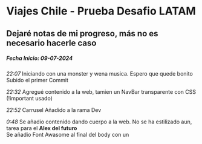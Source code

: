 # Viajes Chile - Prueba Desafio LATAM

## Dejaré notas de mi progreso, más no es necesario hacerle caso

##### Fecha Inicio: **09-07-2024** 

*22:07*
Iniciando con una monster y wena musica. Espero que quede bonito  
Subido el primer Commit

*22:32*
Agregué contenido a la web, tamien un NavBar transparente con CSS (!important usado)

*22:52*
Carrusel Añadido a la rama Dev

*0:48*
Se añadio contenido dando cuerpo a la web. No se ha estilizado aun, tarea para el **Alex del futuro**  
Se añadio Font Awasome al final del body con un <script>  
Se agregaron cards e imagenes  

##### Fecha: 10-07-2024  
*18:12*
Se subió la web del *dev* al *main* con los avances de la web. **Viajes Chiles v0.2**

##### Fecha: 11-07-2024
*18:15*
Se subio mejoras en el alt, tooltip y redes sociales. NavBar se oscurece al hacer hover

*20:11*
Subido otro pull desde *dev* al *main* con un Fix del box-shadow + implementacion de más contenido interactivo **JS**  

*23:48* 
Se subio version de web con Fuentes de Google Font

